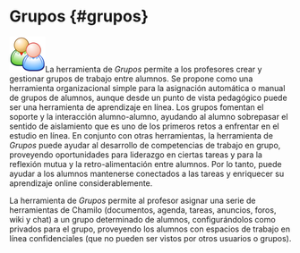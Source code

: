 # Grupos {#grupos}

<img src="../assets/graphics276.svg" width="64px">La herramienta de _Grupos_ permite a los profesores crear y gestionar grupos de trabajo entre alumnos. Se propone como una herramienta organizacional simple para la asignación automática o manual de grupos de alumnos, aunque desde un punto de vista pedagógico puede ser una herramienta de aprendizaje en línea. Los grupos fomentan el soporte y la interacción alumno-alumno, ayudando al alumno sobrepasar el sentido de aislamiento que es uno de los primeros retos a enfrentar en el estudio en línea. En conjunto con otras herramientas, la herramienta de _Grupos_ puede ayudar al desarrollo de competencias de trabajo en grupo, proveyendo oportunidades para liderazgo en ciertas tareas y para la reflexión mutua y la retro-alimentación entre alumnos. Por lo tanto, puede ayudar a los alumnos mantenerse conectados a las tareas y enriquecer su aprendizaje online considerablemente.

La herramienta de _Grupos_ permite al profesor asignar una serie de herramientas de Chamilo (documentos, agenda, tareas, anuncios, foros, wiki y chat) a un grupo determinado de alumnos, configurándolos como privados para el grupo, proveyendo los alumnos con espacios de trabajo en línea confidenciales (que no pueden ser vistos por otros usuarios o grupos).